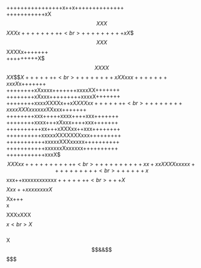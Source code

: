 ++++++++++++++++x++x++++++++++++++ <br>
+++++++++++xX$$XXX$$$XXXx+++++++++<br>
+++++++++xX$$$$XXX$$X$X$XXx+++++++<br>
+++++++++X$$$XXXX$$$XX$$$$X+++++++<br>
++++++++xXXxxx+++++++xxxX$x+++++++<br>
++++++++xXxxxx+++++++xxxxXX+++++++<br>
++++++++xXxxx+++++++++xxxxX+++++++<br>
++++++++xxxxXXXXx++xX$XXXxx+++++++<br>
++++++++xxxxXXXxxxxxx$XXxxx+++++++<br>
++++++++xxx+++++xxxx++++xxx+++++++<br>
++++++++xxxx+++xXxxx++++xxx+++++++<br>
++++++++++xx+++xXXXxx++xxx++++++++<br>
++++++++++xxxxxXXXXXXXxxx+++++++++<br>
+++++++++++xxxxxXXXxxxxx++++++++++<br>
+++++++++++xxxxxxXxxxxxx++++++++++<br>
+++++++++++xxxX$$$XXXxx+++++++++++<br>
++++++++++xx+xxXXXXxxxxx++++++++++<br>
++++++x$$xxx++xxxxxxxxxxx$x+++++++<br>
+++X$$$$$$Xxx++xxxxxxxxX$$$$$Xx+++<br>
x$$$$$$$$$$$$XXXxXXX$$$$$$$$$$$$$x<br>
X$$$$$$$$$$$$$$$$$$$$$$$$$$$$$$$$$<br>
X$$$$$$$$$$$$$$$$$$$$$$$$$$&&$$$$$<br>
